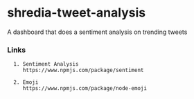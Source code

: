 # shredia-tweet-analysis

A dashboard that does a sentiment analysis on trending tweets


### Links

      1. Sentiment Analysis
         https://www.npmjs.com/package/sentiment

      2. Emoji
         https://www.npmjs.com/package/node-emoji
